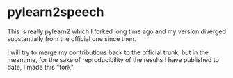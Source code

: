 # pylearn2speech
This is really pylearn2 which I forked long time ago and 
my version diverged substantially from the official one since then. 

I will try to merge my contributions back to the official trunk, 
but in the meantime, for the sake of reproducibility of the 
results I have published to date, I made this "fork".
